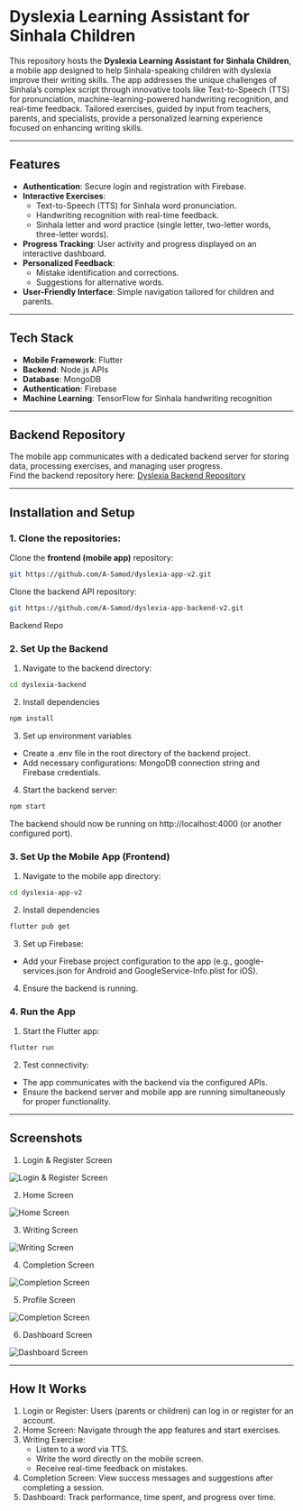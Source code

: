 # Dyslexia Learning Assistant for Sinhala Children

This repository hosts the **Dyslexia Learning Assistant for Sinhala Children**, a mobile app designed to help Sinhala-speaking children with dyslexia improve their writing skills. The app addresses the unique challenges of Sinhala’s complex script through innovative tools like Text-to-Speech (TTS) for pronunciation, machine-learning-powered handwriting recognition, and real-time feedback. Tailored exercises, guided by input from teachers, parents, and specialists, provide a personalized learning experience focused on enhancing writing skills.

---

## Features

- **Authentication**: Secure login and registration with Firebase.
- **Interactive Exercises**:
  - Text-to-Speech (TTS) for Sinhala word pronunciation.
  - Handwriting recognition with real-time feedback.
  - Sinhala letter and word practice (single letter, two-letter words, three-letter words).
- **Progress Tracking**: User activity and progress displayed on an interactive dashboard.
- **Personalized Feedback**:
  - Mistake identification and corrections.
  - Suggestions for alternative words.
- **User-Friendly Interface**: Simple navigation tailored for children and parents.

---

## Tech Stack

- **Mobile Framework**: Flutter
- **Backend**: Node.js APIs
- **Database**: MongoDB
- **Authentication**: Firebase
- **Machine Learning**: TensorFlow for Sinhala handwriting recognition

---

## Backend Repository

The mobile app communicates with a dedicated backend server for storing data, processing exercises, and managing user progress.  
Find the backend repository here: [Dyslexia Backend Repository](https://github.com/A-Samod/dyslexia-app-backend-v2)

---

## Installation and Setup
### 1. Clone the repositories:
Clone the **frontend (mobile app)** repository:
```bash
git https://github.com/A-Samod/dyslexia-app-v2.git
```
Clone the backend API repository:
```bash
git https://github.com/A-Samod/dyslexia-app-backend-v2.git
```
Backend Repo
### 2. Set Up the Backend

1. Navigate to the backend directory:
```bash
cd dyslexia-backend
```

2. Install dependencies
```bash
npm install
```
3. Set up environment variables
- Create a .env file in the root directory of the backend project.
- Add necessary configurations: MongoDB connection string and Firebase credentials.

4. Start the backend server:
```bash
npm start
```

The backend should now be running on http://localhost:4000 (or another configured port).

### 3. Set Up the Mobile App (Frontend)
1. Navigate to the mobile app directory:
```bash
cd dyslexia-app-v2
```

2. Install dependencies
```bash
flutter pub get
```

3. Set up Firebase:
- Add your Firebase project configuration to the app (e.g., google-services.json for Android and GoogleService-Info.plist for iOS).

4. Ensure the backend is running.

### 4. Run the App
1. Start the Flutter app:
```bash
flutter run
```
2. Test connectivity:
- The app communicates with the backend via the configured APIs.
- Ensure the backend server and mobile app are running simultaneously for proper functionality.
---
## Screenshots

 1. Login & Register Screen

![Login & Register Screen](./assets/screenshots/login_screen.png)

2. Home Screen

![Home Screen](./assets/screenshots/home_screen.png)

3. Writing Screen

![Writing Screen](./assets/screenshots/writing_screen.png)

4. Completion Screen

![Completion Screen](./assets/screenshots/completion_screen.png)

5. Profile Screen

![Completion Screen](./assets/screenshots/profile_screen.png)

6. Dashboard Screen

![Dashboard Screen](./assets/screenshots/dashboard_screen.png)

---
## How It Works
1. Login or Register: Users (parents or children) can log in or register for an account.
2. Home Screen: Navigate through the app features and start exercises.
3. Writing Exercise: 
    - Listen to a word via TTS. 
    - Write the word directly on the mobile screen.
    - Receive real-time feedback on mistakes.
4. Completion Screen: View success messages and suggestions after completing a session.
5. Dashboard: Track performance, time spent, and progress over time.
